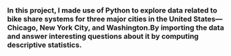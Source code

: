 
### In this project, I made use of Python to explore data related to bike share systems for three major cities in the United States—Chicago, New York City, and Washington.By importing the data and answer interesting questions about it by computing descriptive statistics. 
